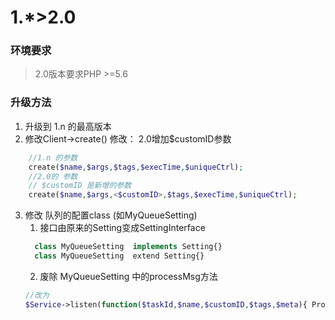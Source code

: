 # 1.*>2.0
### 环境要求
> 2.0版本要求PHP >=5.6
### 升级方法
1. 升级到 1.n 的最高版本
2. 修改Client->create() 修改： 2.0增加$customID参数
``` php
    //1.n 的参数
    create($name,$args,$tags,$execTime,$uniqueCtrl);
    //2.0的 参数
    // $customID 是新增的参数
    create($name,$args,<$customID>,$tags,$execTime,$uniqueCtrl);
```
3. 修改 队列的配置class (如MyQueueSetting)
   1. 接口由原来的Setting变成SettingInterface
   ```php 
     class MyQueueSetting  implements Setting{}
     class MyQueueSetting  extend Setting{}
   ```
   2. 废除 MyQueueSetting 中的processMsg方法
   ```php
   //改为
   $Service->listen(function($taskId,$name,$customID,$tags,$meta){ ProcessMsg });
   ```



